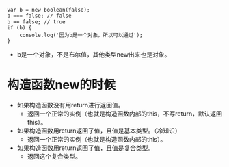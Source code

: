 ```
var b = new boolean(false);
b === false; // false
b == false; // true
if (b) {
    console.log('因为b是一个对象，所以可以通过');
}
```
* b是一个对象，不是布尔值，其他类型new出来也是对象。

# 构造函数new的时候
* 如果构造函数没有用return进行返回值。
    - 返回一个正常的实例（也就是构造函数内部的this，不写return，默认返回this）。
* 如果构造函数用return返回了值，且值是基本类型。（冷知识）
    - 返回一个正常的实例（也就是构造函数内部的this）。
* 如果构造函数用return返回了值，且值是复合类型。
    - 返回这个复合类型。

